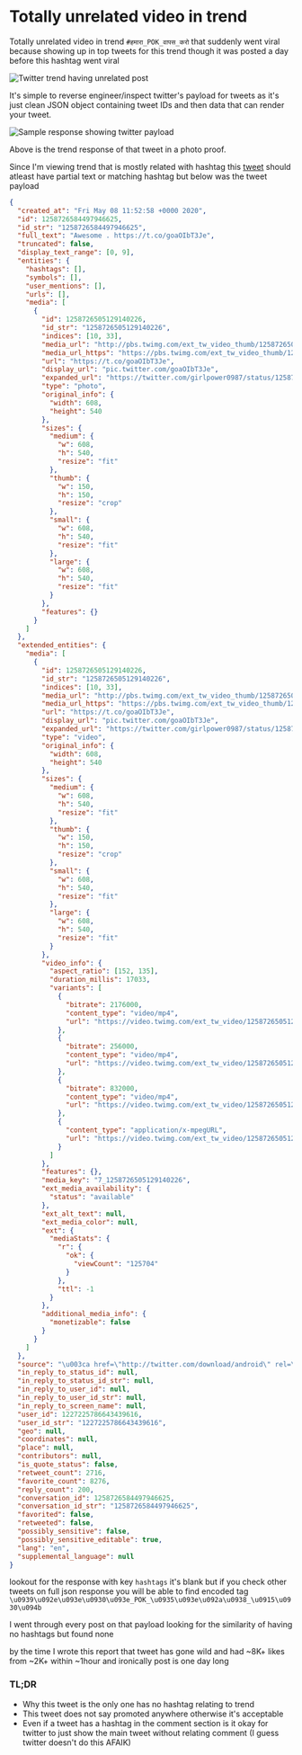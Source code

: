 # Totally unrelated video in trend

Totally unrelated video in trend `#हमारा_POK_वापस_करो` that suddenly went viral because showing up in top tweets for this trend though it was posted a day before this hashtag went viral

![Twitter trend having unrelated post](./media/proof-1.png)

It's simple to reverse engineer/inspect twitter's payload for tweets as it's just clean JSON object containing tweet IDs and then data that can render your tweet.

![Sample response showing twitter payload](./media/devtools.png)

Above is the trend response of that tweet in a photo proof.

Since I'm viewing trend that is mostly related with hashtag this [tweet](https://twitter.com/girlpower0987/status/1258726584497946625) should atleast have partial text or matching hashtag but below was the tweet payload

```json
{
  "created_at": "Fri May 08 11:52:58 +0000 2020",
  "id": 1258726584497946625,
  "id_str": "1258726584497946625",
  "full_text": "Awesome . https://t.co/goaOIbT3Je",
  "truncated": false,
  "display_text_range": [0, 9],
  "entities": {
    "hashtags": [],
    "symbols": [],
    "user_mentions": [],
    "urls": [],
    "media": [
      {
        "id": 1258726505129140226,
        "id_str": "1258726505129140226",
        "indices": [10, 33],
        "media_url": "http://pbs.twimg.com/ext_tw_video_thumb/1258726505129140226/pu/img/Q3VnLLqMqWxtCysP.jpg",
        "media_url_https": "https://pbs.twimg.com/ext_tw_video_thumb/1258726505129140226/pu/img/Q3VnLLqMqWxtCysP.jpg",
        "url": "https://t.co/goaOIbT3Je",
        "display_url": "pic.twitter.com/goaOIbT3Je",
        "expanded_url": "https://twitter.com/girlpower0987/status/1258726584497946625/video/1",
        "type": "photo",
        "original_info": {
          "width": 608,
          "height": 540
        },
        "sizes": {
          "medium": {
            "w": 608,
            "h": 540,
            "resize": "fit"
          },
          "thumb": {
            "w": 150,
            "h": 150,
            "resize": "crop"
          },
          "small": {
            "w": 608,
            "h": 540,
            "resize": "fit"
          },
          "large": {
            "w": 608,
            "h": 540,
            "resize": "fit"
          }
        },
        "features": {}
      }
    ]
  },
  "extended_entities": {
    "media": [
      {
        "id": 1258726505129140226,
        "id_str": "1258726505129140226",
        "indices": [10, 33],
        "media_url": "http://pbs.twimg.com/ext_tw_video_thumb/1258726505129140226/pu/img/Q3VnLLqMqWxtCysP.jpg",
        "media_url_https": "https://pbs.twimg.com/ext_tw_video_thumb/1258726505129140226/pu/img/Q3VnLLqMqWxtCysP.jpg",
        "url": "https://t.co/goaOIbT3Je",
        "display_url": "pic.twitter.com/goaOIbT3Je",
        "expanded_url": "https://twitter.com/girlpower0987/status/1258726584497946625/video/1",
        "type": "video",
        "original_info": {
          "width": 608,
          "height": 540
        },
        "sizes": {
          "medium": {
            "w": 608,
            "h": 540,
            "resize": "fit"
          },
          "thumb": {
            "w": 150,
            "h": 150,
            "resize": "crop"
          },
          "small": {
            "w": 608,
            "h": 540,
            "resize": "fit"
          },
          "large": {
            "w": 608,
            "h": 540,
            "resize": "fit"
          }
        },
        "video_info": {
          "aspect_ratio": [152, 135],
          "duration_millis": 17033,
          "variants": [
            {
              "bitrate": 2176000,
              "content_type": "video/mp4",
              "url": "https://video.twimg.com/ext_tw_video/1258726505129140226/pu/vid/608x540/4bHLluPcQM20JT59.mp4?tag=10"
            },
            {
              "bitrate": 256000,
              "content_type": "video/mp4",
              "url": "https://video.twimg.com/ext_tw_video/1258726505129140226/pu/vid/304x270/vehLe3LV_tPJ2TqH.mp4?tag=10"
            },
            {
              "bitrate": 832000,
              "content_type": "video/mp4",
              "url": "https://video.twimg.com/ext_tw_video/1258726505129140226/pu/vid/404x360/1EKV4GAF122rXnrW.mp4?tag=10"
            },
            {
              "content_type": "application/x-mpegURL",
              "url": "https://video.twimg.com/ext_tw_video/1258726505129140226/pu/pl/5JV28iiupTr2fs_r.m3u8?tag=10"
            }
          ]
        },
        "features": {},
        "media_key": "7_1258726505129140226",
        "ext_media_availability": {
          "status": "available"
        },
        "ext_alt_text": null,
        "ext_media_color": null,
        "ext": {
          "mediaStats": {
            "r": {
              "ok": {
                "viewCount": "125704"
              }
            },
            "ttl": -1
          }
        },
        "additional_media_info": {
          "monetizable": false
        }
      }
    ]
  },
  "source": "\u003ca href=\"http://twitter.com/download/android\" rel=\"nofollow\"\u003eTwitter for Android\u003c/a\u003e",
  "in_reply_to_status_id": null,
  "in_reply_to_status_id_str": null,
  "in_reply_to_user_id": null,
  "in_reply_to_user_id_str": null,
  "in_reply_to_screen_name": null,
  "user_id": 1227225786643439616,
  "user_id_str": "1227225786643439616",
  "geo": null,
  "coordinates": null,
  "place": null,
  "contributors": null,
  "is_quote_status": false,
  "retweet_count": 2716,
  "favorite_count": 8276,
  "reply_count": 200,
  "conversation_id": 1258726584497946625,
  "conversation_id_str": "1258726584497946625",
  "favorited": false,
  "retweeted": false,
  "possibly_sensitive": false,
  "possibly_sensitive_editable": true,
  "lang": "en",
  "supplemental_language": null
}
```

lookout for the response with key `hashtags` it's blank but if you check other tweets on full json response you will be able to find encoded tag `\u0939\u092e\u093e\u0930\u093e_POK_\u0935\u093e\u092a\u0938_\u0915\u0930\u094b`

I went through every post on that payload looking for the similarity of having no hashtags but found none

by the time I wrote this report that tweet has gone wild and had ~8K+ likes from ~2K+ within ~1hour and ironically post is one day long

### TL;DR

- Why this tweet is the only one has no hashtag relating to trend
- This tweet does not say promoted anywhere otherwise it's acceptable
- Even if a tweet has a hashtag in the comment section is it okay for twitter to just show the main tweet without relating comment (I guess twitter doesn't do this AFAIK)
